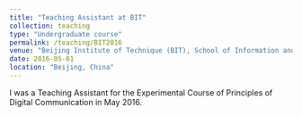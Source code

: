 ```yaml
---
title: "Teaching Assistant at BIT"
collection: teaching
type: "Undergraduate course"
permalink: /teaching/BIT2016
venue: "Beijing Institute of Technique (BIT), School of Information and Electronics"
date: 2016-05-01
location: "Beijing, China"
---
```


I was a Teaching Assistant for the Experimental Course of Principles of Digital Communication in May 2016. 
